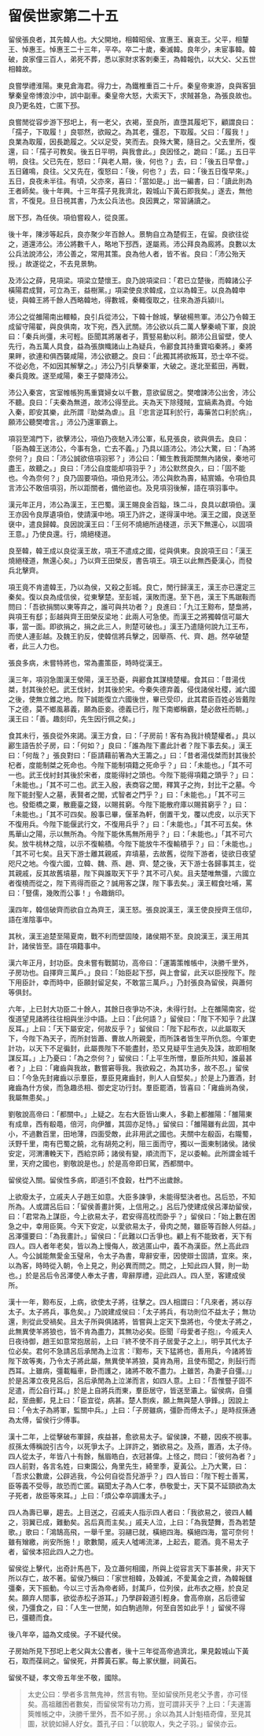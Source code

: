 # 留侯世家第二十五

留侯張良者，其先韓人也。大父開地，相韓昭侯、宣惠王、襄哀王。父平，相釐王、悼惠王。悼惠王二十三年，平卒。卒二十歲，秦滅韓。良年少，未宦事韓。韓破，良家僮三百人，弟死不葬，悉以家財求客刺秦王，為韓報仇，以大父、父五世相韓故。

良嘗學禮淮陽。東見倉海君。得力士，為鐵椎重百二十斤。秦皇帝東游，良與客狙擊秦皇帝博浪沙中，誤中副車。秦皇帝大怒，大索天下，求賊甚急，為張良故也。良乃更名姓，亡匿下邳。

良嘗閒從容步游下邳圯上，有一老父，衣褐，至良所，直墮其履圯下，顧謂良曰：「孺子，下取履！」良鄂然，欲毆之。為其老，彊忍，下取履。父曰：「履我！」良業為取履，因長跪履之。父以足受，笑而去。良殊大驚，隨目之。父去里所，復還，曰：「孺子可教矣。後五日平明，與我會此。」良因怪之，跪曰：「諾。」五日平明，良往。父已先在，怒曰：「與老人期，後，何也？」去，曰：「後五日早會。」五日雞鳴，良往。父又先在，復怒曰：「後，何也？」去，曰：「後五日復早來。」五日，良夜未半往。有頃，父亦來，喜曰：「當如是。」出一編書，曰：「讀此則為王者師矣。後十年興。十三年孺子見我濟北，穀城山下黃石即我矣。」遂去，無他言，不復見。旦日視其書，乃太公兵法也。良因異之，常習誦讀之。

居下邳，為任俠。項伯嘗殺人，從良匿。

後十年，陳涉等起兵，良亦聚少年百餘人。景駒自立為楚假王，在留。良欲往從之，道還沛公。沛公將數千人，略地下邳西，遂屬焉。沛公拜良為廄將。良數以太公兵法說沛公，沛公善之，常用其策。良為他人者，皆不省。良曰：「沛公殆天授。」故遂從之，不去見景駒。

及沛公之薛，見項梁。項梁立楚懷王。良乃說項梁曰：「君已立楚後，而韓諸公子橫陽君成賢，可立為王，益樹黨。」項梁使良求韓成，立以為韓王。以良為韓申徒，與韓王將千餘人西略韓地，得數城，秦輙復取之，往來為游兵潁川。

沛公之從雒陽南出轘轅，良引兵從沛公，下韓十餘城，擊破楊熊軍。沛公乃令韓王成留守陽翟，與良俱南，攻下宛，西入武關。沛公欲以兵二萬人擊秦嶢下軍，良說曰：「秦兵尚彊，未可輕。臣聞其將屠者子，賈竪易動以利。願沛公且留壁，使人先行，為五萬人具食，益為張旗幟諸山上為疑兵，令酈食其持重寶啗秦將。」秦將果畔，欲連和俱西襲咸陽，沛公欲聽之。良曰：「此獨其將欲叛耳，恐士卒不從。不從必危，不如因其解擊之。」沛公乃引兵擊秦軍，大破之。遂北至藍田，再戰，秦兵竟敗。遂至咸陽，秦王子嬰降沛公。

沛公入秦宮，宮室帷帳狗馬重寶婦女以千數，意欲留居之。樊噲諫沛公出舍，沛公不聽。良曰：「夫秦為無道，故沛公得至此。夫為天下除殘賊，宜縞素為資。今始入秦，即安其樂，此所謂『助桀為虐』。且『忠言逆耳利於行，毒藥苦口利於病』，願沛公聽樊噲言。」沛公乃還軍霸上。

項羽至鴻門下，欲擊沛公，項伯乃夜馳入沛公軍，私見張良，欲與俱去。良曰：「臣為韓王送沛公，今事有急，亡去不義。」乃具以語沛公。沛公大驚，曰：「為將奈何？」良曰：「沛公誠欲倍項羽邪？」沛公曰：「鯫生教我距關無內諸侯，秦地可盡王，故聽之。」良曰：「沛公自度能却項羽乎？」沛公默然良久，曰：「固不能也。今為奈何？」良乃固要項伯。項伯見沛公。沛公與飲為壽，結賔婚。令項伯具言沛公不敢倍項羽，所以距關者，備他盜也。及見項羽後解，語在項羽事中。

漢元年正月，沛公為漢王，王巴蜀。漢王賜良金百鎰，珠二斗，良具以獻項伯。漢王亦因令良厚遺項伯，使請漢中地。項王乃許之，遂得漢中地。漢王之國，良送至襃中，遣良歸韓。良因說漢王曰：「王何不燒絕所過棧道，示天下無還心，以固項王意。」乃使良還。行，燒絕棧道。

良至韓，韓王成以良從漢王故，項王不遣成之國，從與俱東。良說項王曰：「漢王燒絕棧道，無還心矣。」乃以齊王田榮反，書告項王。項王以此無西憂漢心，而發兵北擊齊。

項王竟不肯遣韓王，乃以為侯，又殺之彭城。良亡，閒行歸漢王，漢王亦已還定三秦矣。復以良為成信侯，從東擊楚。至彭城，漢敗而還。至下邑，漢王下馬踞鞍而問曰：「吾欲捐關以東等弃之，誰可與共功者？」良進曰：「九江王黥布，楚梟將，與項王有郄；彭越與齊王田榮反梁地：此兩人可急使。而漢王之將獨韓信可屬大事，當一面。即欲捐之，捐之此三人，則楚可破也。」漢王乃遣隨何說九江王布，而使人連彭越。及魏王豹反，使韓信將兵擊之，因舉燕、代、齊、趙。然卒破楚者，此三人力也。

張良多病，未嘗特將也，常為畫策臣，時時從漢王。

漢三年，項羽急圍漢王滎陽，漢王恐憂，與酈食其謀橈楚權。食其曰：「昔湯伐桀，封其後於杞。武王伐紂，封其後於宋。今秦失德弃義，侵伐諸侯社稷，滅六國之後，使無立錐之地。陛下誠能復立六國後世，畢已受印，此其君臣百姓必皆戴陛下之德，莫不鄉風慕義，願為臣妾。德義已行，陛下南鄉稱霸，楚必斂衽而朝。」漢王曰：「善。趣刻印，先生因行佩之矣。」

食其未行，張良從外來謁。漢王方食，曰：「子房前！客有為我計橈楚權者。」具以酈生語告於子房，曰：「何如？」良曰：「誰為陛下畫此計者？陛下事去矣。」漢王曰：「何哉？」張良對曰：「臣請藉前箸為大王籌之。」曰：「昔者湯伐桀而封其後於杞者，度能制桀之死命也。今陛下能制項籍之死命乎？」曰：「未能也。」「其不可一也。武王伐紂封其後於宋者，度能得紂之頭也。今陛下能得項籍之頭乎？」曰：「未能也。」「其不可二也。武王入殷，表商容之閭，釋箕子之拘，封比干之墓。今陛下能封聖人之墓，表賢者之閭，式智者之門乎？」曰：「未能也。」「其不可三也。發鉅橋之粟，散鹿臺之錢，以賜貧窮。今陛下能散府庫以賜貧窮乎？」曰：「未能也。」「其不可四矣。殷事已畢，偃革為軒，倒置干戈，覆以虎皮，以示天下不復用兵。今陛下能偃武行文，不復用兵乎？」曰：「未能也。」「其不可五矣。休馬華山之陽，示以無所為。今陛下能休馬無所用乎？」曰：「未能也。」「其不可六矣。放牛桃林之陰，以示不復輸積。今陛下能放牛不復輸積乎？」曰：「未能也。」「其不可七矣。且天下游士離其親戚，弃墳墓，去故舊，從陛下游者，徒欲日夜望咫尺之地。今復六國，立韓、魏、燕、趙、齊、楚之後，天下游士各歸事其主，從其親戚，反其故舊墳墓，陛下與誰取天下乎？其不可八矣。且夫楚唯無彊，六國立者復橈而從之，陛下焉得而臣之？誠用客之謀，陛下事去矣。」漢王輟食吐哺，罵曰：「豎儒，幾敗而公事！」令趣銷印。

漢四年，韓信破齊而欲自立為齊王，漢王怒。張良說漢王，漢王使良授齊王信印，語在淮陰事中。

其秋，漢王追楚至陽夏南，戰不利而壁固陵，諸侯期不至。良說漢王，漢王用其計，諸侯皆至。語在項籍事中。

漢六年正月，封功臣。良未嘗有戰鬬功，高帝曰：「運籌策帷帳中，決勝千里外，子房功也。自擇齊三萬戶。」良曰：「始臣起下邳，與上會留，此天以臣授陛下。陛下用臣計，幸而時中，臣願封留足矣，不敢當三萬戶。」乃封張良為留侯，與蕭何等俱封。

六年，上已封大功臣二十餘人，其餘日夜爭功不決，未得行封。上在雒陽南宮，從復道望見諸將往往相與坐沙中語。上曰：「此何語？」留侯曰：「陛下不知乎？此謀反耳。」上曰：「天下屬安定，何故反乎？」留侯曰：「陛下起布衣，以此屬取天下，今陛下為天子，而所封皆蕭、曹故人所親愛，而所誅者皆生平所仇怨。今軍吏計功，以天下不足徧封，此屬畏陛下不能盡封，恐又見疑平生過失及誅，故即相聚謀反耳。」上乃憂曰：「為之奈何？」留侯曰：「上平生所憎，羣臣所共知，誰最甚者？」上曰：「雍齒與我故，數嘗窘辱我。我欲殺之，為其功多，故不忍。」留侯曰：「今急先封雍齒以示羣臣，羣臣見雍齒封，則人人自堅矣。」於是上乃置酒，封雍齒為什方侯，而急趣丞相、御史定功行封。羣臣罷酒，皆喜曰：「雍齒尚為侯，我屬無患矣。」

劉敬說高帝曰：「都關中。」上疑之。左右大臣皆山東人，多勸上都雒陽：「雒陽東有成臯，西有殽黽，倍河，向伊雒，其固亦足恃。」留侯曰：「雒陽雖有此固，其中小，不過數百里，田地薄，四面受敵，此非用武之國也。夫關中左殽函，右隴蜀，沃野千里，南有巴蜀之饒，北有胡苑之利，阻三面而守，獨以一面東制諸侯。諸侯安定，河渭漕輓天下，西給京師；諸侯有變，順流而下，足以委輸。此所謂金城千里，天府之國也，劉敬說是也。」於是高帝即日駕，西都關中。

留侯從入關。留侯性多病，即道引不食穀，杜門不出歲餘。

上欲廢太子，立戚夫人子趙王如意。大臣多諫爭，未能得堅決者也。呂后恐，不知所為。人或謂呂后曰：「留侯善畫計筴，上信用之。」呂后乃使建成侯呂澤劫留侯，曰：「君常為上謀臣，今上欲易太子，君安得高枕而卧乎？」留侯曰：「始上數在困急之中，幸用臣筴。今天下安定，以愛欲易太子，骨肉之閒，雖臣等百餘人何益。」呂澤彊要曰：「為我畫計。」留侯曰：「此難以口舌爭也。顧上有不能致者，天下有四人。四人者年老矣，皆以為上慢侮人，故逃匿山中，義不為漢臣。然上高此四人。今公誠能無愛金玉璧帛，令太子為書，卑辭安車，因使辯士固請，宜來。來，以為客，時時從入朝，令上見之，則必異而問之。問之，上知此四人賢，則一助也。」於是呂后令呂澤使人奉太子書，卑辭厚禮，迎此四人。四人至，客建成侯所。

漢十一年，黥布反，上病，欲使太子將，往擊之。四人相謂曰：「凡來者，將以存太子。太子將兵，事危矣。」乃說建成侯曰：「太子將兵，有功則位不益太子；無功還，則從此受禍矣。且太子所與俱諸將，皆嘗與上定天下梟將也，今使太子將之，此無異使羊將狼也，皆不肯為盡力，其無功必矣。臣聞『母愛者子抱』，今戚夫人日夜待御，趙王如意常抱居前，上曰『終不使不肖子居愛子之上』，明乎其代太子位必矣。君何不急請呂后承閒為上泣言：『黥布，天下猛將也，善用兵，今諸將皆陛下故等夷，乃令太子將此屬，無異使羊將狼，莫肯為用，且使布聞之，則鼔行而西耳。上雖病，彊載輜車，卧而護之，諸將不敢不盡力。上雖苦，為妻子自彊。』」於是呂澤立夜見呂后，呂后承閒為上泣涕而言，如四人意。上曰：「吾惟豎子固不足遣，而公自行耳。」於是上自將兵而東，羣臣居守，皆送至灞上。留侯病，自彊起，至曲郵，見上曰：「臣宜從，病甚。楚人剽疾，願上無與楚人爭鋒。」因說上曰：「令太子為將軍，監關中兵。」上曰：「子房雖病，彊卧而傅太子。」是時叔孫通為太傅，留侯行少傅事。

漢十二年，上從擊破布軍歸，疾益甚，愈欲易太子。留侯諫，不聽，因疾不視事。叔孫太傅稱說引古今，以死爭太子。上詳許之，猶欲易之。及燕，置酒，太子侍。四人從太子，年皆八十有餘，鬚眉皓白，衣冠甚偉。上怪之，問曰：「彼何為者？」四人前對，各言名姓，曰東園公，角里先生，綺里季，夏黃公。上乃大驚，曰：「吾求公數歲，公辟逃我，今公何自從吾兒游乎？」四人皆曰：「陛下輕士善罵，臣等義不受辱，故恐而亡匿。竊聞太子為人仁孝，恭敬愛士，天下莫不延頸欲為太子死者，故臣等來耳。」上曰：「煩公幸卒調護太子。」

四人為壽已畢，趨去。上目送之，召戚夫人指示四人者曰：「我欲易之，彼四人輔之，羽翼已成，難動矣。呂后真而主矣。」戚夫人泣，上曰：「為我楚舞，吾為若楚歌。」歌曰：「鴻鵠高飛，一舉千里。羽翮已就，橫絕四海。橫絕四海，當可奈何！雖有矰繳，尚安所施！」歌數闋，戚夫人噓唏流涕，上起去，罷酒。竟不易太子者，留侯本招此四人之力也。

留侯從上擊代，出奇計馬邑下，及立蕭何相國，所與上從容言天下事甚衆，非天下所以存亡，故不著。留侯乃稱曰：「家世相韓，及韓滅，不愛萬金之資，為韓報讎彊秦，天下振動。今以三寸舌為帝者師，封萬戶，位列侯，此布衣之極，於良足矣。願弃人間事，欲從赤松子游耳。」乃學辟穀道引輕身。會高帝崩，呂后德留侯，乃彊食之，曰：「人生一世閒，如白駒過隙，何至自苦如此乎！」留侯不得已，彊聽而食。

後八年卒，謚為文成侯。子不疑代侯。

子房始所見下邳圯上老父與太公書者，後十三年從高帝過濟北，果見糓城山下黃石，取而葆祠之。留侯死，并葬黃石冢。每上冢伏臘，祠黃石。

留侯不疑，孝文帝五年坐不敬，國除。



> 太史公曰：學者多言無鬼神，然言有物。至如留侯所見老父予書，亦可怪矣。高祖離困者數矣，而留侯常有功力焉，豈可謂非天乎？上曰：「夫運籌筴帷帳之中，決勝千里外，吾不如子房。」余以為其人計魁梧奇偉，至見其圖，狀貌如婦人好女。蓋孔子曰：「以貌取人，失之子羽。」留侯亦云。
